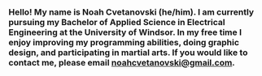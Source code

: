 ### Hello! My name is Noah Cvetanovski (he/him). I am currently pursuing my Bachelor of Applied Science in Electrical Engineering at the University of Windsor. In my free time I enjoy improving my programming abilities, doing graphic design, and participating in martial arts. If you would like to contact me, please email noahcvetanovski@gmail.com.

<!--
**ncvetan/ncvetan** is a ✨ _special_ ✨ repository because its `README.md` (this file) appears on your GitHub profile.

Here are some ideas to get you started:

- 🔭 I’m currently working on ...
- 🌱 I’m currently learning ...
- 👯 I’m looking to collaborate on ...
- 🤔 I’m looking for help with ...
- 💬 Ask me about ...
- 📫 How to reach me: ...
- 😄 Pronouns: ...
- ⚡ Fun fact: ...
-->
